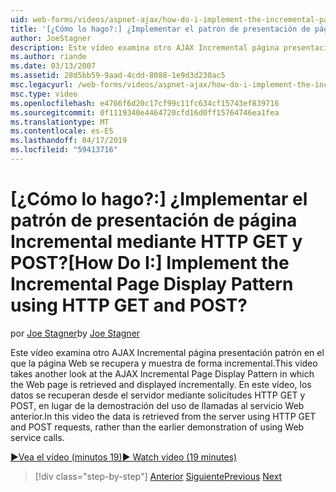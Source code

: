 ```yaml
---
uid: web-forms/videos/aspnet-ajax/how-do-i-implement-the-incremental-page-display-pattern-using-http-get-and-post
title: '[¿Cómo lo hago?:] ¿Implementar el patrón de presentación de página Incremental mediante HTTP GET y POST? | Microsoft Docs'
author: JoeStagner
description: Este vídeo examina otro AJAX Incremental página presentación patrón en el que la página Web se recupera y muestra de forma incremental. En este vídeo el...
ms.author: riande
ms.date: 03/13/2007
ms.assetid: 28d5bb59-9aad-4cdd-8088-1e9d3d230ac5
msc.legacyurl: /web-forms/videos/aspnet-ajax/how-do-i-implement-the-incremental-page-display-pattern-using-http-get-and-post
msc.type: video
ms.openlocfilehash: e4766f6d20c17cf99c11fc634cf15743ef839716
ms.sourcegitcommit: 0f1119340e4464720cfd16d0ff15764746ea1fea
ms.translationtype: MT
ms.contentlocale: es-ES
ms.lasthandoff: 04/17/2019
ms.locfileid: "59413716"
---
```

# <a name="how-do-i-implement-the-incremental-page-display-pattern-using-http-get-and-post"></a><span data-ttu-id="37975-105">[¿Cómo lo hago?:] ¿Implementar el patrón de presentación de página Incremental mediante HTTP GET y POST?</span><span class="sxs-lookup"><span data-stu-id="37975-105">[How Do I:] Implement the Incremental Page Display Pattern using HTTP GET and POST?</span></span>

<span data-ttu-id="37975-106">por [Joe Stagner](https://github.com/JoeStagner)</span><span class="sxs-lookup"><span data-stu-id="37975-106">by [Joe Stagner](https://github.com/JoeStagner)</span></span>

<span data-ttu-id="37975-107">Este vídeo examina otro AJAX Incremental página presentación patrón en el que la página Web se recupera y muestra de forma incremental.</span><span class="sxs-lookup"><span data-stu-id="37975-107">This video takes another look at the AJAX Incremental Page Display Pattern in which the Web page is retrieved and displayed incrementally.</span></span> <span data-ttu-id="37975-108">En este vídeo, los datos se recuperan desde el servidor mediante solicitudes HTTP GET y POST, en lugar de la demostración del uso de llamadas al servicio Web anterior.</span><span class="sxs-lookup"><span data-stu-id="37975-108">In this video the data is retrieved from the server using HTTP GET and POST requests, rather than the earlier demonstration of using Web service calls.</span></span>

[<span data-ttu-id="37975-109">&#9654;Vea el vídeo (minutos 19)</span><span class="sxs-lookup"><span data-stu-id="37975-109">&#9654; Watch video (19 minutes)</span></span>](https://channel9.msdn.com/Blogs/ASP-NET-Site-Videos/how-do-i-implement-the-incremental-page-display-pattern-using-http-get-and-post)

> [!div class="step-by-step"]
> <span data-ttu-id="37975-110">[Anterior](how-do-i-implement-the-ajax-incremental-page-display-pattern.md)
> [Siguiente](how-do-i-use-the-aspnet-ajax-updateprogress-control.md)</span><span class="sxs-lookup"><span data-stu-id="37975-110">[Previous](how-do-i-implement-the-ajax-incremental-page-display-pattern.md)
[Next](how-do-i-use-the-aspnet-ajax-updateprogress-control.md)</span></span>
